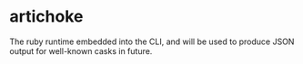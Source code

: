 # artichoke

The ruby runtime embedded into the CLI, and will be used to produce JSON output for well-known casks in future.